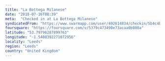 ```yaml
---
title: "La Bottega Milanese"
date: "2018-07-16T08:39"
meta:  "Checked in at La Bottega Milanese"
syndicatedFrom: "https://www.swarmapp.com/user/492614834/checkin/5b4c4baee679bc002b62385f"
foursquare: "https://foursquare.com/v/5379c473498e73acaa0b808a"
latitude: "53.79796287899763"
longitude: "-1.5480392271072956"
locality: "Leeds"
region: "Leeds"
country: "United Kingdom"
---
```


